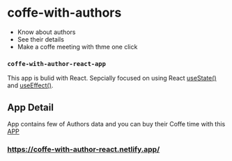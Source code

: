 # coffe-with-authors

- Know about authors
- See their details
- Make a coffe meeting with thme one click

### `coffe-with-author-react-app`

This app is bulid with React. Sepcially focused on using React [useState()](https://reactjs.org/docs/hooks-state.html) and [useEffect()](https://reactjs.org/docs/hooks-effect.html).

## App Detail
App contains few of Authors data and you can buy their Coffe time with this [APP](https://coffe-with-author-react.netlify.app/)


### https://coffe-with-author-react.netlify.app/